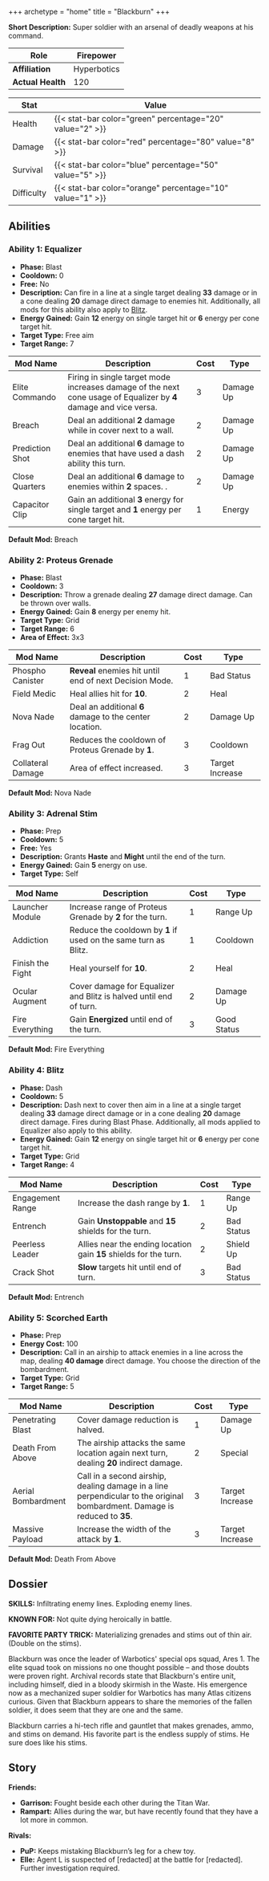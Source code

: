 +++
archetype = "home"
title = "Blackburn"
+++

**Short Description:** Super soldier with an arsenal of deadly weapons at his command.

| **Role**          | Firepower   |
| ----------------- | ----------- |
| **Affiliation**   | Hyperbotics |
| **Actual Health** | 120         |

| **Stat**   | **Value**                                                 |
| ---------- | --------------------------------------------------------- |
| Health     | {{< stat-bar color="green" percentage="20" value="2" >}}  |
| Damage     | {{< stat-bar color="red" percentage="80" value="8" >}}    |
| Survival   | {{< stat-bar color="blue" percentage="50" value="5" >}}   |
| Difficulty | {{< stat-bar color="orange" percentage="10" value="1" >}} |

## Abilities

### Ability 1: Equalizer

- **Phase:** Blast
- **Cooldown:** 0
- **Free:** No
- **Description:** Can fire in a line at a single target dealing **33** damage or in a cone dealing **20** damage direct damage to enemies hit. Additionally, all mods for this ability also apply to [Blitz](#Ability-4).
- **Energy Gained:** Gain **12** energy on single target hit or **6** energy per cone target hit.
- **Target Type:** Free aim
- **Target Range:** 7

| **Mod Name**    | **Description**                                                                                                   | **Cost** | **Type**  |
| --------------- | ----------------------------------------------------------------------------------------------------------------- | -------- | --------- |
| Elite Commando  | Firing in single target mode increases damage of the next cone usage of Equalizer by **4** damage and vice versa. | 3        | Damage Up |
| Breach          | Deal an additional **2** damage while in cover next to a wall.                                                    | 2        | Damage Up |
| Prediction Shot | Deal an additional **6** damage to enemies that have used a dash ability this turn.                               | 2        | Damage Up |
| Close Quarters  | Deal an additional **6** damage to enemies within **2** spaces.                        .                          | 2        | Damage Up |
| Capacitor Clip  | Gain an additional **3** energy for single target and **1** energy per cone target hit.                           | 1        | Energy    |

**Default Mod:** Breach

### Ability 2: Proteus Grenade

- **Phase:** Blast
- **Cooldown:** 3
- **Description:** Throw a grenade dealing **27** damage direct damage. Can be thrown over walls.
- **Energy Gained:** Gain **8** energy per enemy hit.
- **Target Type:** Grid
- **Target Range:** 6
- **Area of Effect:** 3x3

| **Mod Name**      | **Description**                                            | **Cost** | **Type**        |
| ----------------- | ---------------------------------------------------------- | -------- | --------------- |
| Phospho Canister  | **Reveal** enemies hit until end of next Decision Mode.    | 1        | Bad Status      |
| Field Medic       | Heal allies hit for **10**.                                | 2        | Heal            |
| Nova Nade         | Deal an additional **6** damage to the center location.    | 2        | Damage Up       |
| Frag Out          | Reduces the cooldown of Proteus Grenade by **1**.          | 3        | Cooldown        |
| Collateral Damage | Area of effect increased.                                  | 3        | Target Increase |

**Default Mod:** Nova Nade

### Ability 3: Adrenal Stim

- **Phase:** Prep
- **Cooldown:** 5
- **Free:** Yes
- **Description:** Grants **Haste** and **Might** until the end of the turn.
- **Energy Gained:** Gain **5** energy on use.
- **Target Type:** Self

| **Mod Name**     | **Description**                                                        | **Cost** | **Type**    |
| ---------------- | ---------------------------------------------------------------------- | -------- | ----------- |
| Launcher Module  | Increase range of Proteus Grenade by **2** for the turn.               | 1        | Range Up    |
| Addiction        | Reduce the cooldown by **1** if used on the same turn as Blitz.        | 1        | Cooldown    |
| Finish the Fight | Heal yourself for **10**.                                              | 2        | Heal        |
| Ocular Augment   | Cover damage for Equalizer and Blitz is halved until end of turn.      | 2        | Damage Up   |
| Fire Everything  | Gain **Energized** until end of the turn.                              | 3        | Good Status |

**Default Mod:** Fire Everything

### Ability 4: Blitz

- **Phase:** Dash
- **Cooldown:** 5
- **Description:** Dash next to cover then aim in a line at a single target dealing **33** damage direct damage or in a cone dealing **20** damage direct damage. Fires during Blast Phase. Additionally, all mods applied to Equalizer also apply to this ability.
- **Energy Gained:** Gain **12** energy on single target hit or **6** energy per cone target hit.
- **Target Type:** Grid
- **Target Range:** 4

| **Mod Name**     | **Description**                                                   | **Cost** | **Type**   |
| ---------------- | ----------------------------------------------------------------- | -------- | ---------- |
| Engagement Range | Increase the dash range by **1**.                                 | 1        | Range Up   |
| Entrench         | Gain **Unstoppable** and **15** shields for the turn.             | 2        | Bad Status |
| Peerless Leader  | Allies near the ending location gain **15** shields for the turn. | 2        | Shield Up  |
| Crack Shot       | **Slow** targets hit until end of turn.                           | 3        | Bad Status |

**Default Mod:** Entrench

### Ability 5: Scorched Earth

- **Phase:** Prep
- **Energy Cost:** 100
- **Description:** Call in an airship to attack enemies in a line across the map, dealing **40 damage** direct damage. You choose the direction of the bombardment.
- **Target Type:** Grid
- **Target Range:** 5

| **Mod Name**       | **Description**                                                                                                            | **Cost** | **Type**        |
| ------------------ | -------------------------------------------------------------------------------------------------------------------------- | -------- | --------------- |
| Penetrating Blast  | Cover damage reduction is halved.                                                                                          | 1        | Damage Up       |
| Death From Above   | The airship attacks the same location again next turn, dealing **20** indirect damage.                                     | 2        | Special         |
| Aerial Bombardment | Call in a second airship, dealing damage in a line perpendicular to the original bombardment. Damage is reduced to **35**. | 3        | Target Increase |
| Massive Payload    | Increase the width of the attack by **1**.                                                                                 | 3        | Target Increase |

**Default Mod:** Death From Above

## Dossier

**SKILLS:** Infiltrating enemy lines. Exploding enemy lines.

**KNOWN FOR:** Not quite dying heroically in battle.

**FAVORITE PARTY TRICK:** Materializing grenades and stims out of thin air. (Double on the stims).

Blackburn was once the leader of Warbotics' special ops squad, Ares 1. The elite squad took on missions no one thought possible – and those doubts were proven right. Archival records state that Blackburn's entire unit, including himself, died in a bloody skirmish in the Waste. His emergence now as a mechanized super soldier for Warbotics has many Atlas citizens curious. Given that Blackburn appears to share the memories of the fallen soldier, it does seem that they are one and the same.

Blackburn carries a hi-tech rifle and gauntlet that makes grenades, ammo, and stims on demand. His favorite part is the endless supply of stims. He sure does like his stims.

## Story

**Friends:**

- **Garrison:** Fought beside each other during the Titan War.
- **Rampart:** Allies during the war, but have recently found that they have a lot more in common.

**Rivals:**

- **PuP:** Keeps mistaking Blackburn’s leg for a chew toy.
- **Elle:** Agent L is suspected of [redacted] at the battle for [redacted]. Further investigation required.
